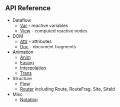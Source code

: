 ## API Reference

* Dataflow
  * [Var](Var.md) - reactive variables
  * [View](View.md) - computed reactive nodes
* DOM
  * [Attr](Attr.md) - attributes
  * [Doc](Attr.md) - document fragments
* Animation
  * [Anim](Anim.md)
  * [Easing](Easing.md)
  * [Interpolation](Interpolation.md)
  * [Trans](Trans.md)
* Structure
  * [Flow](Flow.md)
  * [Router](Router.md) including Route, RouteFrag, Site, SiteId
* Misc
  * [Notation](Notation.md)

